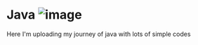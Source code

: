 # Java ![image](https://github.com/YasaswiniDesai/Java-/assets/92711164/0560a75e-850b-4bf2-8473-afa834156ca3)
Here I'm uploading my journey of java with lots of simple codes
